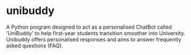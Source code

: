 # unibuddy
A Python program designed to act as a personalised ChatBot called  'UniBuddy' to help first-year students transition smoother into University. Unibuddy offers personalised responses and aims to answer frequently asked questions (FAQ).
